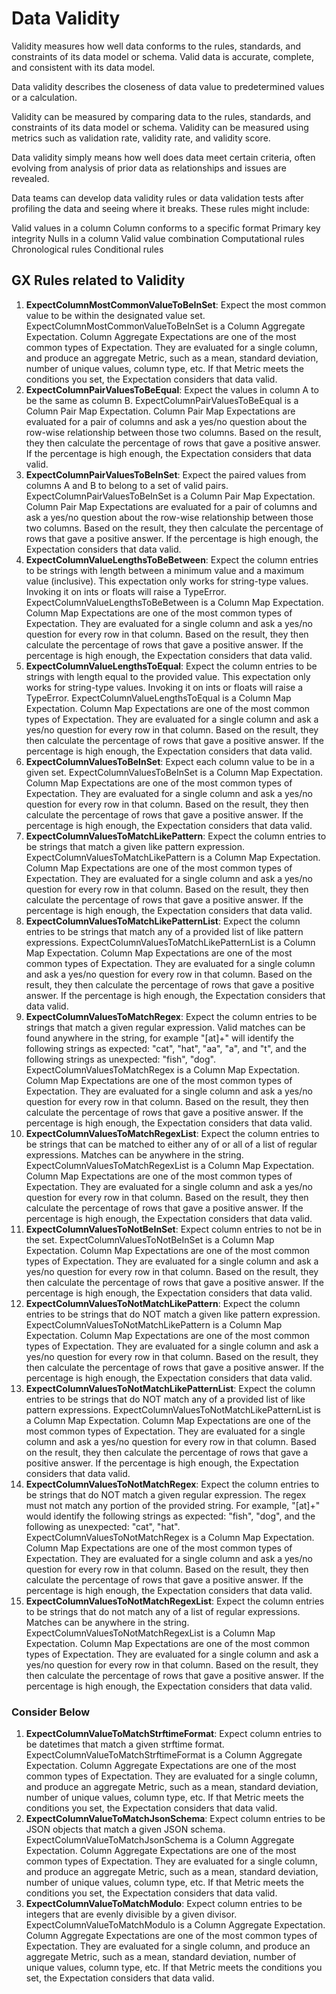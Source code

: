 # Data Validity

Validity measures how well data conforms to the rules, standards, and constraints of its data model or schema. Valid data is accurate, complete, and consistent with its data model.

Data validity describes the closeness of data value to predetermined values or a calculation.


Validity can be measured by comparing data to the rules, standards, and constraints of its data model or schema. Validity can be measured using metrics such as validation rate, validity rate, and validity score.


Data validity simply means how well does data meet certain criteria, often evolving from analysis of prior data as relationships and issues are revealed.

Data teams can develop data validity rules or data validation tests after profiling the data and seeing where it breaks. These rules might include:

Valid values in a column
Column conforms to a specific format
Primary key integrity
Nulls in a column
Valid value combination
Computational rules
Chronological rules
Conditional rules

## GX Rules related to Validity

1. **ExpectColumnMostCommonValueToBeInSet**: Expect the most common value to be within the designated value set. ExpectColumnMostCommonValueToBeInSet is a Column Aggregate Expectation. Column Aggregate Expectations are one of the most common types of Expectation. They are evaluated for a single column, and produce an aggregate Metric, such as a mean, standard deviation, number of unique values, column type, etc. If that Metric meets the conditions you set, the Expectation considers that data valid.
2. **ExpectColumnPairValuesToBeEqual**: Expect the values in column A to be the same as column B. ExpectColumnPairValuesToBeEqual is a Column Pair Map Expectation. Column Pair Map Expectations are evaluated for a pair of columns and ask a yes/no question about the row-wise relationship between those two columns. Based on the result, they then calculate the percentage of rows that gave a positive answer. If the percentage is high enough, the Expectation considers that data valid.
3. **ExpectColumnPairValuesToBeInSet**: Expect the paired values from columns A and B to belong to a set of valid pairs. ExpectColumnPairValuesToBeInSet is a Column Pair Map Expectation. Column Pair Map Expectations are evaluated for a pair of columns and ask a yes/no question about the row-wise relationship between those two columns. Based on the result, they then calculate the percentage of rows that gave a positive answer. If the percentage is high enough, the Expectation considers that data valid.
4. **ExpectColumnValueLengthsToBeBetween**: Expect the column entries to be strings with length between a minimum value and a maximum value (inclusive). This expectation only works for string-type values. Invoking it on ints or floats will raise a TypeError. ExpectColumnValueLengthsToBeBetween is a Column Map Expectation. Column Map Expectations are one of the most common types of Expectation. They are evaluated for a single column and ask a yes/no question for every row in that column. Based on the result, they then calculate the percentage of rows that gave a positive answer. If the percentage is high enough, the Expectation considers that data valid.
5. **ExpectColumnValueLengthsToEqual**: Expect the column entries to be strings with length equal to the provided value. This expectation only works for string-type values. Invoking it on ints or floats will raise a TypeError. ExpectColumnValueLengthsToEqual is a Column Map Expectation. Column Map Expectations are one of the most common types of Expectation. They are evaluated for a single column and ask a yes/no question for every row in that column. Based on the result, they then calculate the percentage of rows that gave a positive answer. If the percentage is high enough, the Expectation considers that data valid.
6. **ExpectColumnValuesToBeInSet**: Expect each column value to be in a given set. ExpectColumnValuesToBeInSet is a Column Map Expectation. Column Map Expectations are one of the most common types of Expectation. They are evaluated for a single column and ask a yes/no question for every row in that column. Based on the result, they then calculate the percentage of rows that gave a positive answer. If the percentage is high enough, the Expectation considers that data valid. 
7. **ExpectColumnValuesToMatchLikePattern**: Expect the column entries to be strings that match a given like pattern expression. ExpectColumnValuesToMatchLikePattern is a Column Map Expectation. Column Map Expectations are one of the most common types of Expectation. They are evaluated for a single column and ask a yes/no question for every row in that column. Based on the result, they then calculate the percentage of rows that gave a positive answer. If the percentage is high enough, the Expectation considers that data valid.
8. **ExpectColumnValuesToMatchLikePatternList**: Expect the column entries to be strings that match any of a provided list of like pattern expressions. ExpectColumnValuesToMatchLikePatternList is a Column Map Expectation. Column Map Expectations are one of the most common types of Expectation. They are evaluated for a single column and ask a yes/no question for every row in that column. Based on the result, they then calculate the percentage of rows that gave a positive answer. If the percentage is high enough, the Expectation considers that data valid.
9. **ExpectColumnValuesToMatchRegex**: Expect the column entries to be strings that match a given regular expression. Valid matches can be found anywhere in the string, for example "[at]+" will identify the following strings as expected: "cat", "hat", "aa", "a", and "t", and the following strings as unexpected: "fish", "dog". ExpectColumnValuesToMatchRegex is a Column Map Expectation. Column Map Expectations are one of the most common types of Expectation. They are evaluated for a single column and ask a yes/no question for every row in that column. Based on the result, they then calculate the percentage of rows that gave a positive answer. If the percentage is high enough, the Expectation considers that data valid.
10. **ExpectColumnValuesToMatchRegexList**: Expect the column entries to be strings that can be matched to either any of or all of a list of regular expressions. Matches can be anywhere in the string. ExpectColumnValuesToMatchRegexList is a Column Map Expectation. Column Map Expectations are one of the most common types of Expectation. They are evaluated for a single column and ask a yes/no question for every row in that column. Based on the result, they then calculate the percentage of rows that gave a positive answer. If the percentage is high enough, the Expectation considers that data valid.
11. **ExpectColumnValuesToNotBeInSet**: Expect column entries to not be in the set. ExpectColumnValuesToNotBeInSet is a Column Map Expectation. Column Map Expectations are one of the most common types of Expectation. They are evaluated for a single column and ask a yes/no question for every row in that column. Based on the result, they then calculate the percentage of rows that gave a positive answer. If the percentage is high enough, the Expectation considers that data valid.
12. **ExpectColumnValuesToNotMatchLikePattern**: Expect the column entries to be strings that do NOT match a given like pattern expression. ExpectColumnValuesToNotMatchLikePattern is a Column Map Expectation. Column Map Expectations are one of the most common types of Expectation. They are evaluated for a single column and ask a yes/no question for every row in that column. Based on the result, they then calculate the percentage of rows that gave a positive answer. If the percentage is high enough, the Expectation considers that data valid.
13. **ExpectColumnValuesToNotMatchLikePatternList**: Expect the column entries to be strings that do NOT match any of a provided list of like pattern expressions. ExpectColumnValuesToNotMatchLikePatternList is a Column Map Expectation. Column Map Expectations are one of the most common types of Expectation. They are evaluated for a single column and ask a yes/no question for every row in that column. Based on the result, they then calculate the percentage of rows that gave a positive answer. If the percentage is high enough, the Expectation considers that data valid.
14. **ExpectColumnValuesToNotMatchRegex**: Expect the column entries to be strings that do NOT match a given regular expression. The regex must not match any portion of the provided string. For example, "[at]+" would identify the following strings as expected: "fish", "dog", and the following as unexpected: "cat", "hat". ExpectColumnValuesToNotMatchRegex is a Column Map Expectation. Column Map Expectations are one of the most common types of Expectation. They are evaluated for a single column and ask a yes/no question for every row in that column. Based on the result, they then calculate the percentage of rows that gave a positive answer. If the percentage is high enough, the Expectation considers that data valid.
15. **ExpectColumnValuesToNotMatchRegexList**: Expect the column entries to be strings that do not match any of a list of regular expressions. Matches can be anywhere in the string. ExpectColumnValuesToNotMatchRegexList is a Column Map Expectation. Column Map Expectations are one of the most common types of Expectation. They are evaluated for a single column and ask a yes/no question for every row in that column. Based on the result, they then calculate the percentage of rows that gave a positive answer. If the percentage is high enough, the Expectation considers that data valid.

### Consider Below 

1. **ExpectColumnValueToMatchStrftimeFormat**: Expect column entries to be datetimes that match a given strftime format. ExpectColumnValueToMatchStrftimeFormat is a Column Aggregate Expectation. Column Aggregate Expectations are one of the most common types of Expectation. They are evaluated for a single column, and produce an aggregate Metric, such as a mean, standard deviation, number of unique values, column type, etc. If that Metric meets the conditions you set, the Expectation considers that data valid.
2. **ExpectColumnValueToMatchJsonSchema**: Expect column entries to be JSON objects that match a given JSON schema. ExpectColumnValueToMatchJsonSchema is a Column Aggregate Expectation. Column Aggregate Expectations are one of the most common types of Expectation. They are evaluated for a single column, and produce an aggregate Metric, such as a mean, standard deviation, number of unique values, column type, etc. If that Metric meets the conditions you set, the Expectation considers that data valid.
3. **ExpectColumnValueToMatchModulo**: Expect column entries to be integers that are evenly divisible by a given divisor. ExpectColumnValueToMatchModulo is a Column Aggregate Expectation. Column Aggregate Expectations are one of the most common types of Expectation. They are evaluated for a single column, and produce an aggregate Metric, such as a mean, standard deviation, number of unique values, column type, etc. If that Metric meets the conditions you set, the Expectation considers that data valid.